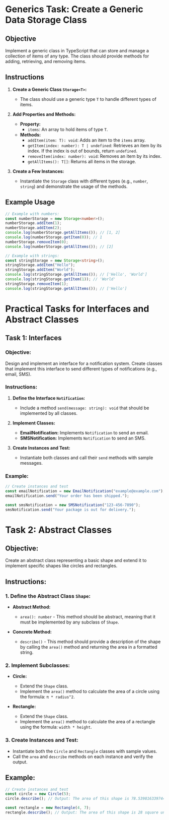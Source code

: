 # Generics Task: Create a Generic Data Storage Class

## Objective

Implement a generic class in TypeScript that can store and manage a collection of items of any type. The class should provide methods for adding, retrieving, and removing items.

## Instructions

1. **Create a Generic Class `Storage<T>`:**

   - The class should use a generic type `T` to handle different types of items.

2. **Add Properties and Methods:**

   - **Property:**
     - `items`: An array to hold items of type `T`.
   - **Methods:**
     - `addItem(item: T): void`: Adds an item to the `items` array.
     - `getItem(index: number): T | undefined`: Retrieves an item by its index. If the index is out of bounds, return `undefined`.
     - `removeItem(index: number): void`: Removes an item by its index.
     - `getAllItems(): T[]`: Returns all items in the storage.

3. **Create a Few Instances:**
   - Instantiate the `Storage` class with different types (e.g., `number`, `string`) and demonstrate the usage of the methods.

## Example Usage

```typescript
// Example with numbers:
const numberStorage = new Storage<number>();
numberStorage.addItem(1);
numberStorage.addItem(2);
console.log(numberStorage.getAllItems()); // [1, 2]
console.log(numberStorage.getItem(0)); // 1
numberStorage.removeItem(0);
console.log(numberStorage.getAllItems()); // [2]

// Example with strings:
const stringStorage = new Storage<string>();
stringStorage.addItem("Hello");
stringStorage.addItem("World");
console.log(stringStorage.getAllItems()); // ['Hello', 'World']
console.log(stringStorage.getItem(1)); // 'World'
stringStorage.removeItem(1);
console.log(stringStorage.getAllItems()); // ['Hello']
```

# Practical Tasks for Interfaces and Abstract Classes

## Task 1: Interfaces

### **Objective:**

Design and implement an interface for a notification system. Create classes that implement this interface to send different types of notifications (e.g., email, SMS).

### **Instructions:**

1. **Define the Interface `Notification`:**

   - Include a method `send(message: string): void` that should be implemented by all classes.

2. **Implement Classes:**

   - **EmailNotification:** Implements `Notification` to send an email.
   - **SMSNotification:** Implements `Notification` to send an SMS.

3. **Create Instances and Test:**
   - Instantiate both classes and call their `send` methods with sample messages.

### **Example:**

```typescript
// Create instances and test
const emailNotification = new EmailNotification("example@example.com");
emailNotification.send("Your order has been shipped.");

const smsNotification = new SMSNotification("123-456-7890");
smsNotification.send("Your package is out for delivery.");
```

# Task 2: Abstract Classes

## **Objective:**

Create an abstract class representing a basic shape and extend it to implement specific shapes like circles and rectangles.

## **Instructions:**

### 1. Define the Abstract Class `Shape`:

- **Abstract Method:**

  - `area(): number` - This method should be abstract, meaning that it must be implemented by any subclass of `Shape`.

- **Concrete Method:**
  - `describe()` - This method should provide a description of the shape by calling the `area()` method and returning the area in a formatted string.

### 2. Implement Subclasses:

- **Circle:**

  - Extend the `Shape` class.
  - Implement the `area()` method to calculate the area of a circle using the formula: `π * radius^2`.

- **Rectangle:**
  - Extend the `Shape` class.
  - Implement the `area()` method to calculate the area of a rectangle using the formula: `width * height`.

### 3. Create Instances and Test:

- Instantiate both the `Circle` and `Rectangle` classes with sample values.
- Call the `area` and `describe` methods on each instance and verify the output.

## **Example:**

```typescript
// Create instances and test
const circle = new Circle(5);
circle.describe(); // Output: The area of this shape is 78.53981633974483 square units.

const rectangle = new Rectangle(4, 7);
rectangle.describe(); // Output: The area of this shape is 28 square units.
```
